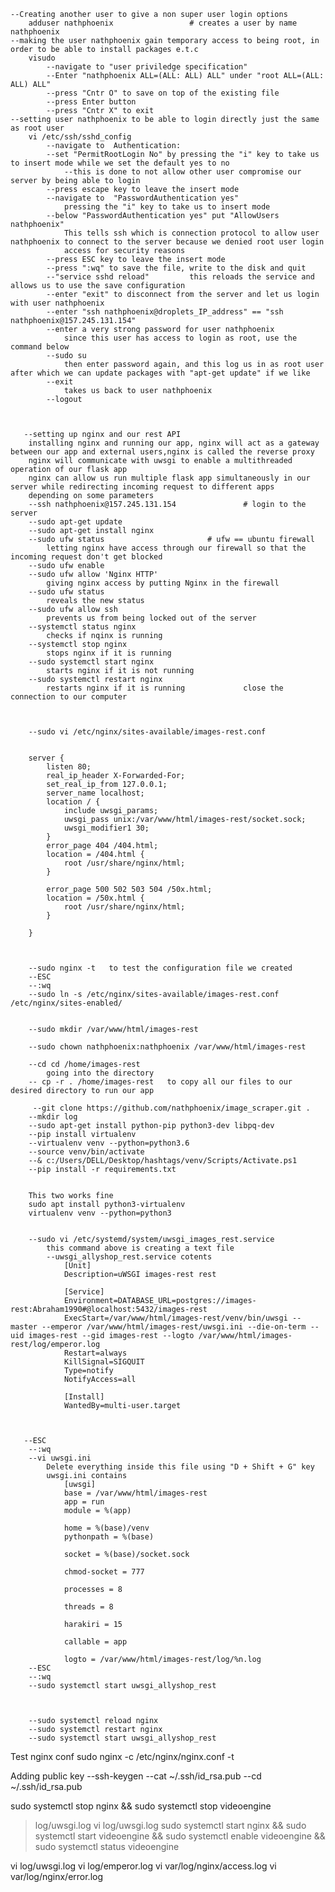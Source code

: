     --Creating another user to give a non super user login options
        adduser nathphoenix                 # creates a user by name nathphoenix
    --making the user nathphoenix gain temporary access to being root, in order to be able to install packages e.t.c 
        visudo
            --navigate to "user priviledge specification"
            --Enter "nathphoenix ALL=(ALL: ALL) ALL" under "root ALL=(ALL: ALL) ALL"
            --press "Cntr O" to save on top of the existing file
            --press Enter button
            --press "Cntr X" to exit
    --setting user nathphoenix to be able to login directly just the same as root user
        vi /etc/ssh/sshd_config
            --navigate to  Authentication:
            --set "PermitRootLogin No" by pressing the "i" key to take us to insert mode while we set the default yes to no 
                --this is done to not allow other user compromise our server by being able to login
            --press escape key to leave the insert mode
            --navigate to  "PasswordAuthentication yes"
                pressing the "i" key to take us to insert mode
            --below "PasswordAuthentication yes" put "AllowUsers nathphoenix"
                This tells ssh which is connection protocol to allow user nathphoenix to connect to the server because we denied root user login 
                access for security reasons
            --press ESC key to leave the insert mode
            --press ":wq" to save the file, write to the disk and quit
            --"service sshd reload"         this reloads the service and allows us to use the save configuration
            --enter "exit" to disconnect from the server and let us login with user nathphoenix 
            --enter "ssh nathphoenix@droplets_IP_address" == "ssh nathphoenix@157.245.131.154"
            --enter a very strong password for user nathphoenix
                since this user has access to login as root, use the command below
            --sudo su
                then enter password again, and this log us in as root user after which we can update packages with "apt-get update" if we like
            --exit
                takes us back to user nathphoenix
            --logout



       --setting up nginx and our rest API
        installing nginx and running our app, nginx will act as a gateway between our app and external users,nginx is called the reverse proxy
        nginx will communicate with uwsgi to enable a multithreaded operation of our flask app
        nginx can allow us run multiple flask app simultaneously in our server while redirecting incoming request to different apps 
        depending on some parameters
        --ssh nathphoenix@157.245.131.154               # login to the server
        --sudo apt-get update
        --sudo apt-get install nginx
        --sudo ufw status                       # ufw == ubuntu firewall
            letting nginx have access through our firewall so that the incoming request don't get blocked
        --sudo ufw enable
        --sudo ufw allow 'Nginx HTTP'
            giving nginx access by putting Nginx in the firewall
        --sudo ufw status
            reveals the new status 
        --sudo ufw allow ssh
            prevents us from being locked out of the server
        --systemctl status nginx
            checks if nqinx is running
        --systemctl stop nginx
            stops nginx if it is running
        --sudo systemctl start nginx
            starts nginx if it is not running
        --sudo systemctl restart nginx
            restarts nginx if it is running             close the connection to our computer



        --sudo vi /etc/nginx/sites-available/images-rest.conf


        server {
            listen 80;
            real_ip_header X-Forwarded-For;
            set_real_ip_from 127.0.0.1;
            server_name localhost;
            location / {
                include uwsgi_params;
                uwsgi_pass unix:/var/www/html/images-rest/socket.sock;
                uwsgi_modifier1 30;
            }
            error_page 404 /404.html;
            location = /404.html {
                root /usr/share/nginx/html;
            }

            error_page 500 502 503 504 /50x.html;
            location = /50x.html {
                root /usr/share/nginx/html;
            }

        }



        --sudo nginx -t   to test the configuration file we created
        --ESC
        --:wq
        --sudo ln -s /etc/nginx/sites-available/images-rest.conf /etc/nginx/sites-enabled/


        --sudo mkdir /var/www/html/images-rest

        --sudo chown nathphoenix:nathphoenix /var/www/html/images-rest

        --cd cd /home/images-rest
            going into the directory
        -- cp -r . /home/images-rest   to copy all our files to our   desired directory to run our app

         --git clone https://github.com/nathphoenix/image_scraper.git .
        --mkdir log
        --sudo apt-get install python-pip python3-dev libpq-dev
        --pip install virtualenv
        --virtualenv venv --python=python3.6
        --source venv/bin/activate
        --& c:/Users/DELL/Desktop/hashtags/venv/Scripts/Activate.ps1
        --pip install -r requirements.txt


        This two works fine
        sudo apt install python3-virtualenv
        virtualenv venv --python=python3


        --sudo vi /etc/systemd/system/uwsgi_images_rest.service
            this command above is creating a text file
            --uwsgi_allyshop_rest.service cotents
                [Unit]  
                Description=uWSGI images-rest rest

                [Service] 
                Environment=DATABASE_URL=postgres://images-rest:Abraham1990#@localhost:5432/images-rest
                ExecStart=/var/www/html/images-rest/venv/bin/uwsgi --master --emperor /var/www/html/images-rest/uwsgi.ini --die-on-term --uid images-rest --gid images-rest --logto /var/www/html/images-rest/log/emperor.log
                Restart=always
                KillSignal=SIGQUIT
                Type=notify
                NotifyAccess=all

                [Install] 
                WantedBy=multi-user.target



       --ESC
        --:wq
        --vi uwsgi.ini
            Delete everything inside this file using "D + Shift + G" key
            uwsgi.ini contains 
                [uwsgi] 
                base = /var/www/html/images-rest
                app = run 
                module = %(app)

                home = %(base)/venv
                pythonpath = %(base)

                socket = %(base)/socket.sock

                chmod-socket = 777

                processes = 8

                threads = 8

                harakiri = 15

                callable = app

                logto = /var/www/html/images-rest/log/%n.log
        --ESC
        --:wq
        --sudo systemctl start uwsgi_allyshop_rest



        --sudo systemctl reload nginx
        --sudo systemctl restart nginx
        --sudo systemctl start uwsgi_allyshop_rest


Test nginx conf
    sudo nginx -c /etc/nginx/nginx.conf -t

Adding public key
    --ssh-keygen
    --cat ~/.ssh/id_rsa.pub
    --cd ~/.ssh/id_rsa.pub


sudo systemctl stop nginx && sudo systemctl stop videoengine
> log/uwsgi.log
vi log/uwsgi.log
sudo systemctl start nginx && sudo systemctl start videoengine && sudo systemctl enable videoengine && sudo systemctl status videoengine

vi log/uwsgi.log
vi log/emperor.log
vi var/log/nginx/access.log
vi var/log/nginx/error.log
